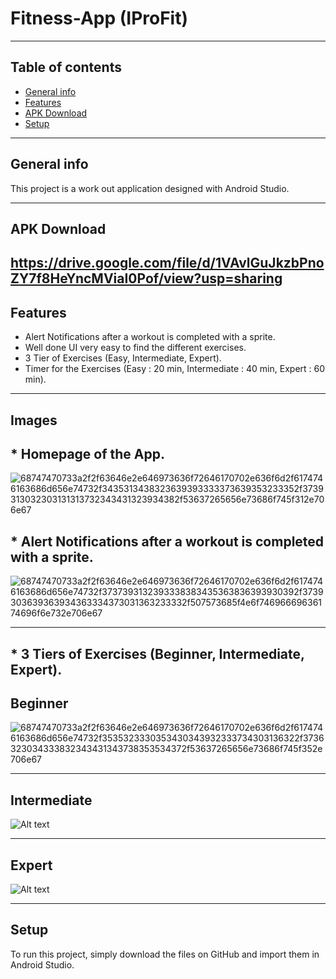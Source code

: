 # Fitness-App (IProFit)

-------------------------------------------------------------------------------------------------------------

## Table of contents
* [General info](#general-info)
* [Features](#features)
* [APK Download](#apk-download)
* [Setup](#setup)

-------------------------------------------------------------------------------------------------------------

## General info
This project is a work out application designed with Android Studio.

-------------------------------------------------------------------------------------------------------------

## APK Download

https://drive.google.com/file/d/1VAvlGuJkzbPnoZY7f8HeYncMViaI0Pof/view?usp=sharing
-------------------------------------------------------------------------------------------------------------
	
## Features
* Alert Notifications after a workout is completed with a sprite.
* Well done UI very easy to find the different exercises.
* 3 Tier of Exercises (Easy, Intermediate, Expert).
* Timer for the Exercises (Easy : 20 min, Intermediate : 40 min, Expert : 60 min).

-------------------------------------------------------------------------------------------------------------

## Images

## * Homepage of the App.

![68747470733a2f2f63646e2e646973636f72646170702e636f6d2f6174746163686d656e74732f3435313438323639393333373639353233352f3739313032303131313732343431323934382f53637265656e73686f745f312e706e67](https://github.com/AlexisChartrand/Fitness-App/assets/44973499/91c40d58-a885-4c4d-a059-a655c71bdfa5)


## * Alert Notifications after a workout is completed with a sprite.

![68747470733a2f2f63646e2e646973636f72646170702e636f6d2f6174746163686d656e74732f3737393132393338383435363836393930392f3739303639363934363334373031363233332f507573685f4e6f74696669636174696f6e732e706e67](https://github.com/AlexisChartrand/Fitness-App/assets/44973499/ce87aa5d-4c5f-465f-9c1c-491b71f30fcc)

-------------------------------------------------------------------------------------------------------------

## * 3 Tiers of Exercises (Beginner, Intermediate, Expert).

## Beginner

![68747470733a2f2f63646e2e646973636f72646170702e636f6d2f6174746163686d656e74732f3535323330353430343932333734303136322f3736323034333832343431343738353534372f53637265656e73686f745f352e706e67](https://github.com/AlexisChartrand/Fitness-App/assets/44973499/1440c63c-001e-41a8-8e73-672ac7867725)

-------------------------------------------------------------------------------------------------------------


## Intermediate
![Alt text](https://cdn.discordapp.com/attachments/708815018514317333/847169104183689266/Screenshot_5.png)

-------------------------------------------------------------------------------------------------------------


## Expert

![Alt text](https://cdn.discordapp.com/attachments/708815018514317333/847169108390314004/Screenshot_6.png)


-------------------------------------------------------------------------------------------------------------

	
## Setup
To run this project, simply download the files on GitHub and import them in Android Studio.


